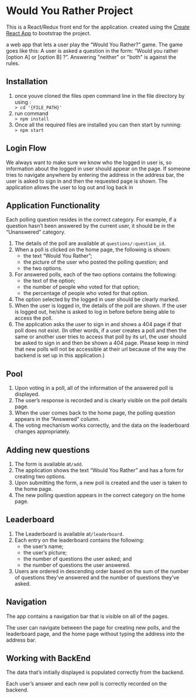 # Would You Rather Project
This is a React/Redux front end for the application. created using the [Create React App](https://github.com/facebook/create-react-app) to bootstrap the project.

a web app that lets a user play the “Would You Rather?” game. The game goes like this: A user is asked a question in the form: “Would you rather [option A] or [option B] ?”. Answering "neither" or "both" is against the rules.

## Installation
 <ol>
      <li>once youve cloned the files open command line in the file directory by using : </li>
         <code>> cd '{FILE_PATH}'</code>
      <li>run command</li>
        <code>> npm install</code>
      <li>Once all the required files are installed you can then start by running:</li>
        <code>> npm start</code>
    </ol>

## Login Flow
We always want to make sure we know who the logged in user is, so information about the logged in user should appear on the page. If someone tries to navigate anywhere by entering the address in the address bar, the user is asked to sign in and then the requested page is shown. The application allows the user to log out and log back in

## Application Functionality
Each polling question resides in the correct category. For example, if a question hasn’t been answered by the current user, it should be in the “Unanswered” category.
<ol>
<li>The details of the poll are available at <code>questions/:question_id</code>.</li>
<li>When a poll is clicked on the home page, the following is shown:
  <ul>
<li>the text “Would You Rather”;</li>
<li>the picture of the user who posted the polling question; and</li>
<li>the two options.</li>
</ul>
</li>
<li>For answered polls, each of the two options contains the following:<ul>
<li>the text of the option;</li>
<li>the number of people who voted for that option;</li>
<li>the percentage of people who voted for that option.</li>
</ul>
</li>
<li>The option selected by the logged in user should be clearly marked. </li>
<li>When the user is logged in, the details of the poll are shown. If the user is logged out, he/she is asked to log in before before being able to access the poll.</li>
<li>The application asks the user to sign in and shows a 404 page if that poll does not exist. (In other words, if a user creates a poll and then the same or another user tries to access that poll by its url, the user should be asked to sign in and then be shown a 404 page. Please keep in mind that new polls will not be accessible at their url because of the way the backend is set up in this application.) </li>
</ol>

## Pool
<ol>
<li>Upon voting in a poll, all of the information of the answered poll is displayed. </li>
<li>The user’s response is recorded and is clearly visible on the poll details page.</li>
<li>When the user comes back to the home page, the polling question appears in the “Answered” column.</li>
<li>The voting mechanism works correctly, and the data on the leaderboard changes appropriately.</li>
</ol>

## Adding new questions
<ol>
<li>The form is available at<code>/add</code>.</li>
<li>The application shows the text “Would You Rather” and has a form for creating two options. </li>
<li>Upon submitting the form, a new poll is created and the user is taken to the home page. </li>
<li>The new polling question appears in the correct category on the home page.</li>
</ol>

## Leaderboard
<ol>
<li>The Leaderboard is available at<code>/leaderboard</code>.</li>
<li>Each entry on the leaderboard contains the following:<ul>
<li>the user’s name;</li>
<li>the user’s picture;</li>
<li>the number of questions the user asked; and </li>
<li>the number of questions the user answered.</li>
</ul>
</li>
<li>Users are ordered in descending order based on the sum of the number of questions they’ve answered and the number of questions they’ve asked.</li>
</ol>


## Navigation
<p>The app contains a navigation bar that is visible on all of the pages.</p>
<p>The user can navigate between the page for creating new polls, and the leaderboard page, and the home page without typing the address into the address bar.</p>

## Working with BackEnd
<p>The data that’s initially displayed is populated correctly from the backend.</p>
<p>Each user’s answer and each new poll is correctly recorded on the backend.</p>
